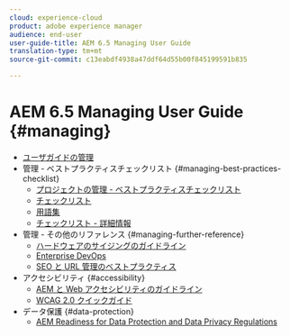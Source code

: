 ```yaml
---
cloud: experience-cloud
product: adobe experience manager
audience: end-user
user-guide-title: AEM 6.5 Managing User Guide
translation-type: tm+mt
source-git-commit: c13eabdf4938a47ddf64d55b00f845199591b835

---
```



# AEM 6.5 Managing User Guide {#managing}

+ [ユーザガイドの管理](home.md)
+ 管理 - ベストプラクティスチェックリスト {#managing-best-practices-checklist}
   + [プロジェクトの管理 - ベストプラクティスチェックリスト](best-practices.md)
   + [チェックリスト](best-practices-checklist.md)
   + [用語集](best-practices-glossary.md)
   + [チェックリスト - 詳細情報](best-practices-further-reference.md)
+ 管理 - その他のリファレンス {#managing-further-reference}
   + [ハードウェアのサイジングのガイドライン](hardware-sizing-guidelines.md)
   + [Enterprise DevOps](enterprise-devops.md)
   + [SEO と URL 管理のベストプラクティス](seo-and-url-management.md)
+ アクセシビリティ {#accessibility}
   + [AEM と Web アクセシビリティのガイドライン](web-accessibility.md)
   + [WCAG 2.0 クイックガイド](qg-wcag.md)
+ データ保護 {#data-protection}
   + [AEM Readiness for Data Protection and Data Privacy Regulations](data-protection-and-privacy.md)
